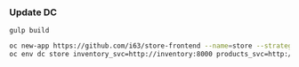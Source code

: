 ### Update DC
```
gulp build
```
```sh
oc new-app https://github.com/i63/store-frontend --name=store --strategy=source
oc env dc store inventory_svc=http://inventory:8000 products_svc=http://products:8080
```
